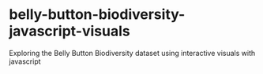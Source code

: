 # belly-button-biodiversity-javascript-visuals
Exploring the Belly Button Biodiversity dataset using interactive visuals with javascript
